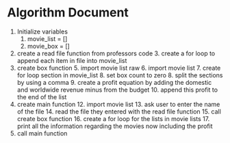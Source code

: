 # Algorithm Document

1. Initialize variables
    1. movie_list = []
   2. movie_box = []
2. create a read file function from professors code
   3. create a for loop to append each item in file into  movie_list
4. create box function
   5. import movie list raw
   6. import movie list
   7. create for loop section in movie_list
   8. set box count to zero
      8. split the sections by using a comma
      9. create a profit equation by adding the domestic and worldwide revenue minus from the budget
      10. append this profit to the end of the list
11. create main function
    12. import movie list
    13. ask user to enter the name of the file
    14. read the file they entered with the read file function
    15. call create box function
    16. create a for loop for the lists in movie lists
        17. print all the information regarding the movies now including the profit
18. call main function
